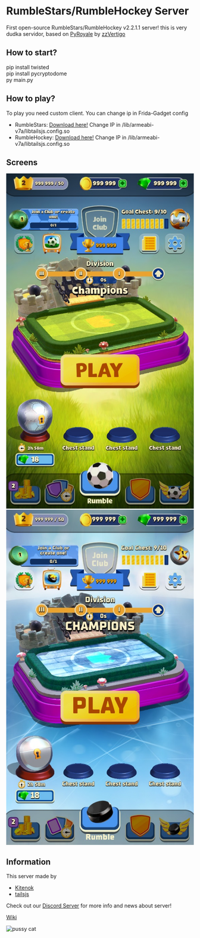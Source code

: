 # RumbleStars/RumbleHockey Server
First open-source RumbleStars/RumbleHockey v2.2.1.1 server! this is very dudka servidor, based on [PyRoyale](https://github.com/zzvertigo/pyroyale) by [zzVertigo](https://github.com/zzvertigo)

## How to start?
pip install twisted<br>
pip install pycryptodome<br>
py main.py

## How to play?
To play you need custom client. You can change ip in Frida-Gadget config
* RumbleStars: [Download here!](https://mega.nz/file/LvBxhTKS#MeZiRFF0Vhqw3_f0QsRXPti5B3fLjoloVQY2fLoKsfw) Change IP in /lib/armeabi-v7a/libtailsjs.config.so
* RumbleHockey: [Download here!](https://mega.nz/file/vuIjXRZY#jT4bAw0vavhzkgGZnN7v5p9CcVoeIWFHJiVdFTabsbA) Change IP in /lib/armeabi-v7a/libtailsjs.config.so

## Screens
![RumbleStars](https://github.com/KTJS-TEAM/FrogmindRumble-Server/raw/main/rumblestars.jpg)![RumbleHockey](https://github.com/KTJS-TEAM/FrogmindRumble-Server/raw/main/rumblehockey.jpg)

## Information
This server made by
* [Kitenok](https://github.com/kitenok228)
* [tailsjs](https://github.com/tailsjs)

Check out our [Discord Server](https://discord.gg/uV46YKbU5R) for more info and news about server!

[Wiki](https://github.com/KTJS-TEAM/FrogmindRumble-Server/wiki)

![pussy cat](https://github.com/KTJS-TEAM/FrogmindRumble-Server/raw/main/cat.png)
